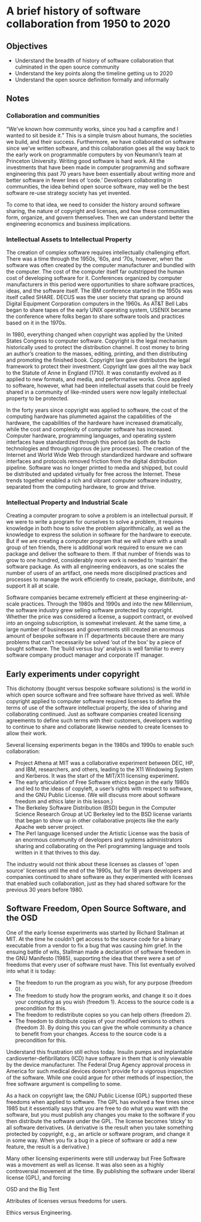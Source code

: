 # A brief history of software collaboration from 1950 to 2020

## Objectives
* Understand the breadth of history of software collaboration that culminated in the open source community
* Understand the key points along the timeline getting us to 2020
* Understand the open source definition formally and informally

## Notes
### Collaboration and communities
“We’ve known how community works, since you had a campfire and I wanted to sit beside it.” This is a simple truism about humans, the societies we build, and their success. Furthermore, we have collaborated on software since we’ve written software, and this collaboration goes all the way back to the early work on programmable computers by von Neumann’s team at Princeton University. Writing good software is hard work. All the investments that have been made in computer programming and software engineering this past 70 years have been essentially about writing more and better software in fewer lines of ‘code.’ Developers collaborating in communities, the idea behind open source software, may well be the best software re-use strategy society has yet invented.  

To come to that idea, we need to consider the history around software sharing, the nature of copyright and licenses, and how these communities form, organize, and govern themselves. Then we can understand better the engineering economics and business implications. 
 
### Intellectual Assets to Intellectual Property
The creation of complex software requires intellectually challenging effort. There was a time through the 1950s, ‘60s, and ‘70s, however, when the software was often created by the computer manufacturer and bundled with the computer. The cost of the computer itself far outstripped the human cost of developing software for it. Conferences organized by computer manufacturers in this period were opportunities to share software practices, ideas, and the software itself. The IBM conference started in the 1950s was itself called SHARE. DECUS was the user society that sprang up around Digital Equipment Corporation computers in the 1960s. As AT&T Bell Labs began to share tapes of the early UNIX operating system, USENIX became the conference where folks began to share software tools and practices based on it in the 1970s. 

In 1980, everything changed when copyright was applied by the United States Congress to computer software. Copyright is the legal mechanism historically used to protect the distribution channel. It cost money to bring an author’s creation to the masses, editing, printing, and then distributing and promoting the finished book. Copyright law gave distributors the legal framework to protect their investment. Copyright law goes all the way back to the Statute of Anne in England (1710). It was constantly evolved as it applied to new formats, and media, and performative works. Once applied to software, however, what had been intellectual assets that could be freely shared in a community of like-minded users were now legally intellectual property to be protected.

In the forty years since copyright was applied to software, the cost of the computing hardware has plummeted against the capabilities of the hardware, the capabilities of the hardware have increased dramatically, while the cost and complexity of computer software has increased.  Computer hardware, programming languages, and operating system interfaces have standardized through this period (as both de facto technologies and through rigorous de jure processes). The creation of the Internet and World Wide Web through standardized hardware and software interfaces and protocols removed friction from the digital distribution pipeline. Software was no longer printed to media and shipped, but could be distributed and updated virtually for free across the Internet. These trends together enabled a rich and vibrant computer software industry, separated from the computing hardware, to grow and thrive.  

### Intellectual Property and Industrial Scale
Creating a computer program to solve a problem is an intellectual pursuit. If we were to write a program for ourselves to solve a problem, it requires knowledge in both how to solve the problem algorithmically, as well as the knowledge to express the solution in software for the hardware to execute. But if we are creating a computer program that we will share with a small group of ten friends, there is additional work required to ensure we can package and deliver the software to them. If that number of friends was to grow to one hundred, considerably more work is needed to ‘maintain’ the software package. As with all engineering endeavors, as one scales the number of users of an artifact, one needs more disciplined practices and processes to manage the work efficiently to create, package, distribute, and support it all at scale. 

Software companies became extremely efficient at these engineering-at-scale practices. Through the 1980s and 1990s and into the new Millennium, the software industry grew selling software protected by copyright. Whether the price was considered a license, a support contract, or evolved into an ongoing subscription, is somewhat irrelevant. At the same time, a large number of businesses and governments still created an enormous amount of bespoke software in IT departments because there are many problems that can’t necessarily be solved ‘out of the box’ by a piece of bought software. The ‘build versus buy’ analysis is well familiar to every software company product manager and corporate IT manager. 

## Early experiments under copyright
This dichotomy (bought versus bespoke software solutions) is the world in which open source software and free software have thrived as well. While copyright applied to computer software required licenses to define the terms of use of the software intellectual property, the idea of sharing and collaborating continued. Just as software companies created licensing agreements to define such terms with their customers, developers wanting to continue to share and collaborate likewise needed to create licenses to allow their work. 

Several licensing experiments began in the 1980s and 1990s to enable such collaboration:
* Project Athena at MIT was a collaborative experiment between DEC, HP, and IBM, researchers, and others, leading to the X11 Windowing System and Kerberos. It was the start of the MIT/X11 licensing experiment. 
* The early articulation of Free Software ethics began in the early 1980s and led to the ideas of copyleft, a user’s rights with respect to software, and the GNU Public License. (We will discuss more about software freedom and ethics later in this lesson.) 
* The Berkeley Software Distribution (BSD) begun in the Computer Science Research Group at UC Berkeley led to the BSD license variants that began to show up in other collaborative projects like the early Apache web server project. 
* The Perl language licensed under the Artistic License was the basis of an enormous community of developers and systems administrators sharing and collaborating on the Perl programming language and tools written in it that thrives to this day. 

The industry would not think about these licenses as classes of 'open source' licenses until the end of the 1990s, but for 18 years developers and companies continued to share software as they experimented with licenses that enabled such collaboration, just as they had shared software for the previous 30 years before 1980. 

## Software Freedom, Open Source Software, and the OSD
One of the early license experiments was started by Richard Stallman at MIT. At the time he couldn’t get access to the source code for a binary executable from a vendor to fix a bug that was causing him grief. In the ensuing battle of wits, Stallman made a declaration of software freedom in the GNU Manifesto (1985), supporting the idea that there were a set of freedoms that every user of software must have. This list eventually evolved into what it is today: 

* The freedom to run the program as you wish, for any purpose (freedom 0).
* The freedom to study how the program works, and change it so it does your computing as you wish (freedom 1). Access to the source code is a precondition for this.
* The freedom to redistribute copies so you can help others (freedom 2).
* The freedom to distribute copies of your modified versions to others (freedom 3). By doing this you can give the whole community a chance to benefit from your changes. Access to the source code is a precondition for this.

Understand this frustration still echos today. Insulin pumps and implantable cardioverter-defibrillators (ICD) have software in them that is only viewable by the device manufacturer. The Federal Drug Agency approval process in America for such medical devices doesn’t provide for a vigorous inspection of the software. While one could argue for other methods of inspection, the free software argument is compelling to some. 

As a hack on copyright law, the GNU Public License (GPL) supported these freedoms when applied to software. The GPL has evolved a few times since 1985 but it essentially says that you are free to do what you want with the software, but you must publish any changes you make to the software if you then distribute the software under the GPL. The license becomes ‘sticky’ to all software derivatives. (A derivative is the result when you take something protected by copyright, e.g., an article or software program, and change it in some way. When you fix a bug in a piece of software or add a new feature, the result is a derivative.)

Many other licensing experiments were still underway but Free Software was a movement as well as license. 
It was also seen as a highly controversial movement at the time. 
By publishing the software under liberal license (GPL), and forcing 

OSD and the Big Tent

Attributes of licenses versus freedoms for users.

Ethics versus Engineering. 


